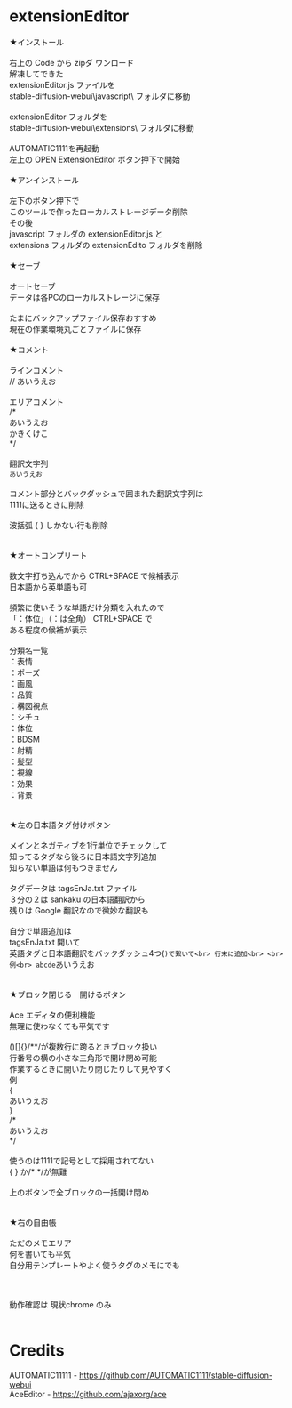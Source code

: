 # extensionEditor

★インストール<br>
<br>
右上の Code から zipダ ウンロード<br>
解凍してできた<br>
extensionEditor.js ファイルを<br>
stable-diffusion-webui\javascript\ フォルダに移動<br>
<br>
extensionEditor フォルダを<br>
stable-diffusion-webui\extensions\ フォルダに移動<br>
<br>
AUTOMATIC1111を再起動<br>
左上の OPEN ExtensionEditor ボタン押下で開始<br>
<br>
★アンインストール<br>
<br>
左下のボタン押下で<br>
このツールで作ったローカルストレージデータ削除<br>
その後<br>
javascript フォルダの extensionEditor.js と<br>
extensions フォルダの extensionEdito フォルダを削除<br>
<br>
★セーブ<br>
<br>
オートセーブ<br>
データは各PCのローカルストレージに保存<br>
<br>
たまにバックアップファイル保存おすすめ<br>
現在の作業環境丸ごとファイルに保存<br>
<br>
★コメント<br>
<br>
ラインコメント<br>
// あいうえお<br>
<br>
エリアコメント<br>
/\*<br>
あいうえお<br>
かきくけこ<br>
\*/<br>
<br>
翻訳文字列<br>
`あいうえお`<br>
<br>
コメント部分とバックダッシュで囲まれた翻訳文字列は<br>
1111に送るときに削除<br>
<br>
波括弧 { } しかない行も削除<br>
<br>
<br>
★オートコンプリート<br>
<br>
数文字打ち込んでから CTRL+SPACE で候補表示<br>
日本語から英単語も可<br>
<br>
頻繁に使いそうな単語だけ分類を入れたので<br>
「：体位」（：は全角） CTRL+SPACE で<br>
ある程度の候補が表示<br>
<br>
分類名一覧<br>
：表情<br>
：ポーズ<br>
：画風<br>
：品質<br>
：構図視点<br>
：シチュ<br>
：体位<br>
：BDSM<br>
：射精<br>
：髪型<br>
：視線<br>
：効果<br>
：背景<br>
<br>
<br>
★左の日本語タグ付けボタン<br>
<br>
メインとネガティブを1行単位でチェックして<br>
知ってるタグなら後ろに日本語文字列追加<br>
知らない単語は何もつきません<br>
<br>
タグデータは tagsEnJa.txt ファイル<br>
３分の２は sankaku の日本語翻訳から<br>
残りは Google 翻訳なので微妙な翻訳も<br>
<br>
自分で単語追加は<br>
tagsEnJa.txt 開いて<br>
英語タグと日本語翻訳をバックダッシュ4つ(````)で繋いで<br>
行末に追加<br>
<br>
例<br>
abcde````あいうえお<br>
<br>
<br>
★ブロック閉じる　開けるボタン<br>
<br>
Ace エディタの便利機能<br>
無理に使わなくても平気です<br>
<br>
()[]{}/\*\*/が複数行に跨るときブロック扱い<br>
行番号の横の小さな三角形で開け閉め可能<br>
作業するときに開いたり閉じたりして見やすく<br>
例　<br>
{<br>
あいうえお<br>
}<br>
/\*<br>
あいうえお<br>
\*/<br>
<br>
使うのは1111で記号として採用されてない<br>
{ } か/* */が無難<br>
<br>
上のボタンで全ブロックの一括開け閉め<br>
<br>
<br>
★右の自由帳<br>
<br>
ただのメモエリア<br>
何を書いても平気<br>
自分用テンプレートやよく使うタグのメモにでも<br>
<br>
<br>
<br>
動作確認は 現状chrome のみ<br>
<br>

# Credits
AUTOMATIC11111 - <a href="https://github.com/AUTOMATIC1111/stable-diffusion-webui">https://github.com/AUTOMATIC1111/stable-diffusion-webui</a><br>
AceEditor - <a href="https://github.com/ajaxorg/ace">https://github.com/ajaxorg/ace</a><br>








